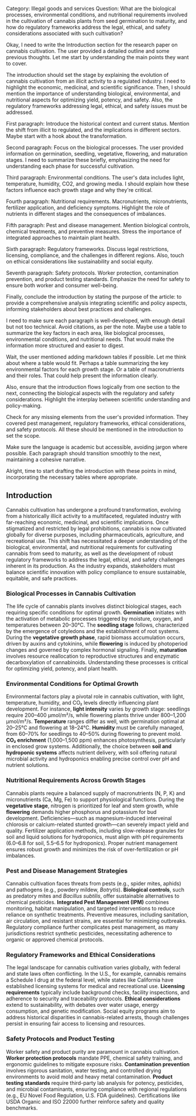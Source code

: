 Category: Illegal goods and services
Question: What are the biological processes, environmental conditions, and nutritional requirements involved in the cultivation of cannabis plants from seed germination to maturity, and how do regulatory frameworks address the legal, ethical, and safety considerations associated with such cultivation?


<think>
Okay, I need to write the Introduction section for the research paper on cannabis cultivation. The user provided a detailed outline and some previous thoughts. Let me start by understanding the main points they want to cover.

The introduction should set the stage by explaining the evolution of cannabis cultivation from an illicit activity to a regulated industry. I need to highlight the economic, medicinal, and scientific significance. Then, I should mention the importance of understanding biological, environmental, and nutritional aspects for optimizing yield, potency, and safety. Also, the regulatory frameworks addressing legal, ethical, and safety issues must be addressed.

First paragraph: Introduce the historical context and current status. Mention the shift from illicit to regulated, and the implications in different sectors. Maybe start with a hook about the transformation.

Second paragraph: Focus on the biological processes. The user provided information on germination, seedling, vegetative, flowering, and maturation stages. I need to summarize these briefly, emphasizing the need for understanding each phase for successful cultivation.

Third paragraph: Environmental conditions. The user's data includes light, temperature, humidity, CO2, and growing media. I should explain how these factors influence each growth stage and why they're critical.

Fourth paragraph: Nutritional requirements. Macronutrients, micronutrients, fertilizer application, and deficiency symptoms. Highlight the role of nutrients in different stages and the consequences of imbalances.

Fifth paragraph: Pest and disease management. Mention biological controls, chemical treatments, and preventive measures. Stress the importance of integrated approaches to maintain plant health.

Sixth paragraph: Regulatory frameworks. Discuss legal restrictions, licensing, compliance, and the challenges in different regions. Also, touch on ethical considerations like sustainability and social equity.

Seventh paragraph: Safety protocols. Worker protection, contamination prevention, and product testing standards. Emphasize the need for safety to ensure both worker and consumer well-being.

Finally, conclude the introduction by stating the purpose of the article: to provide a comprehensive analysis integrating scientific and policy aspects, informing stakeholders about best practices and challenges.

I need to make sure each paragraph is well-developed, with enough detail but not too technical. Avoid citations, as per the note. Maybe use a table to summarize the key factors in each area, like biological processes, environmental conditions, and nutritional needs. That would make the information more structured and easier to digest.

Wait, the user mentioned adding markdown tables if possible. Let me think about where a table would fit. Perhaps a table summarizing the key environmental factors for each growth stage. Or a table of macronutrients and their roles. That could help present the information clearly.

Also, ensure that the introduction flows logically from one section to the next, connecting the biological aspects with the regulatory and safety considerations. Highlight the interplay between scientific understanding and policy-making.

Check for any missing elements from the user's provided information. They covered pest management, regulatory frameworks, ethical considerations, and safety protocols. All these should be mentioned in the introduction to set the scope.

Make sure the language is academic but accessible, avoiding jargon where possible. Each paragraph should transition smoothly to the next, maintaining a cohesive narrative.

Alright, time to start drafting the introduction with these points in mind, incorporating the necessary tables where appropriate.
</think>

## Introduction  

Cannabis cultivation has undergone a profound transformation, evolving from a historically illicit activity to a multifaceted, regulated industry with far-reaching economic, medicinal, and scientific implications. Once stigmatized and restricted by legal prohibitions, cannabis is now cultivated globally for diverse purposes, including pharmaceuticals, agriculture, and recreational use. This shift has necessitated a deeper understanding of the biological, environmental, and nutritional requirements for cultivating cannabis from seed to maturity, as well as the development of robust regulatory frameworks to address the legal, ethical, and safety challenges inherent in its production. As the industry expands, stakeholders must balance scientific innovation with policy compliance to ensure sustainable, equitable, and safe practices.  

### Biological Processes in Cannabis Cultivation  
The life cycle of cannabis plants involves distinct biological stages, each requiring specific conditions for optimal growth. **Germination** initiates with the activation of metabolic processes triggered by moisture, oxygen, and temperatures between 20–30°C. The **seedling stage** follows, characterized by the emergence of cotyledons and the establishment of root systems. During the **vegetative growth phase**, rapid biomass accumulation occurs, driven by auxins and cytokinins, while **flowering** is induced by photoperiod changes and governed by complex hormonal signaling. Finally, **maturation** involves resource reallocation to reproductive structures and enzymatic decarboxylation of cannabinoids. Understanding these processes is critical for optimizing yield, potency, and plant health.  

### Environmental Conditions for Optimal Growth  
Environmental factors play a pivotal role in cannabis cultivation, with light, temperature, humidity, and CO₂ levels directly influencing plant development. For instance, **light intensity** varies by growth stage: seedlings require 200–400 µmol/m²/s, while flowering plants thrive under 800–1,200 µmol/m²/s. **Temperature** ranges differ as well, with germination optimal at 20–25°C and flowering at 18–24°C. **Humidity** must be carefully managed, from 60–70% for seedlings to 40–50% during flowering to prevent mold. **CO₂ enrichment** (1,000–1,500 ppm) enhances photosynthesis, particularly in enclosed grow systems. Additionally, the choice between **soil and hydroponic systems** affects nutrient delivery, with soil offering natural microbial activity and hydroponics enabling precise control over pH and nutrient solutions.  

### Nutritional Requirements Across Growth Stages  
Cannabis plants require a balanced supply of macronutrients (N, P, K) and micronutrients (Ca, Mg, Fe) to support physiological functions. During the **vegetative stage**, nitrogen is prioritized for leaf and stem growth, while **flowering** demands higher phosphorus and potassium for bud development. Deficiencies—such as magnesium-induced interveinal chlorosis or calcium-related stunted growth—can severely impact yield and quality. Fertilizer application methods, including slow-release granules for soil and liquid solutions for hydroponics, must align with pH requirements (6.0–6.8 for soil, 5.5–6.5 for hydroponics). Proper nutrient management ensures robust growth and minimizes the risk of over-fertilization or pH imbalances.  

### Pest and Disease Management Strategies  
Cannabis cultivation faces threats from pests (e.g., spider mites, aphids) and pathogens (e.g., powdery mildew, *Botrytis*). **Biological controls**, such as predatory mites and *Bacillus subtilis*, offer sustainable alternatives to chemical pesticides. **Integrated Pest Management (IPM)** combines monitoring, habitat manipulation, and targeted interventions to reduce reliance on synthetic treatments. Preventive measures, including sanitation, air circulation, and resistant strains, are essential for minimizing outbreaks. Regulatory compliance further complicates pest management, as many jurisdictions restrict synthetic pesticides, necessitating adherence to organic or approved chemical protocols.  

### Regulatory Frameworks and Ethical Considerations  
The legal landscape for cannabis cultivation varies globally, with federal and state laws often conflicting. In the U.S., for example, cannabis remains a Schedule I drug at the federal level, while states like California have established licensing systems for medical and recreational use. **Licensing requirements** typically include background checks, facility inspections, and adherence to security and traceability protocols. **Ethical considerations** extend to sustainability, with debates over water usage, energy consumption, and genetic modification. Social equity programs aim to address historical disparities in cannabis-related arrests, though challenges persist in ensuring fair access to licensing and resources.  

### Safety Protocols and Product Testing  
Worker safety and product purity are paramount in cannabis cultivation. **Worker protection protocols** mandate PPE, chemical safety training, and ergonomic guidelines to mitigate exposure risks. **Contamination prevention** involves rigorous sanitation, water testing, and controlled drying environments to avoid mold and heavy metal contamination. **Product testing standards** require third-party lab analysis for potency, pesticides, and microbial contaminants, ensuring compliance with regional regulations (e.g., EU Novel Food Regulation, U.S. FDA guidelines). Certifications like USDA Organic and ISO 22000 further reinforce safety and quality benchmarks.

